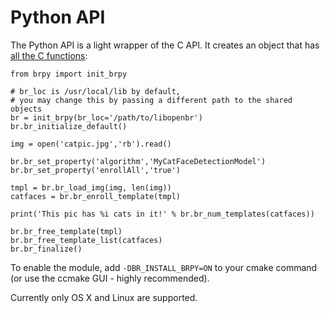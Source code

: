 # Python API

The Python API is a light wrapper of the C API. It creates an object that has [all the C functions](c_api/functions.md):

    from brpy import init_brpy

    # br_loc is /usr/local/lib by default,
    # you may change this by passing a different path to the shared objects
    br = init_brpy(br_loc='/path/to/libopenbr')
    br.br_initialize_default()

    img = open('catpic.jpg','rb').read()

    br.br_set_property('algorithm','MyCatFaceDetectionModel')
    br.br_set_property('enrollAll','true')

    tmpl = br.br_load_img(img, len(img))
    catfaces = br.br_enroll_template(tmpl)

    print('This pic has %i cats in it!' % br.br_num_templates(catfaces))

    br.br_free_template(tmpl)
    br.br_free_template_list(catfaces)
    br.br_finalize()

To enable the module, add `-DBR_INSTALL_BRPY=ON` to your cmake command (or use the ccmake GUI - highly recommended).

Currently only OS X and Linux are supported.
